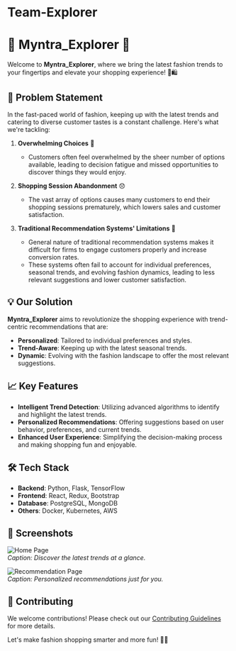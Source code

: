 # Team-Explorer
# 🌟 Myntra_Explorer 🌟

Welcome to **Myntra_Explorer**, where we bring the latest fashion trends to your fingertips and elevate your shopping experience! 🎉🛍️

## 🚀 Problem Statement

In the fast-paced world of fashion, keeping up with the latest trends and catering to diverse customer tastes is a constant challenge. Here's what we're tackling:

1. **Overwhelming Choices** 🤯
   - Customers often feel overwhelmed by the sheer number of options available, leading to decision fatigue and missed opportunities to discover things they would enjoy.

2. **Shopping Session Abandonment** 😞
   - The vast array of options causes many customers to end their shopping sessions prematurely, which lowers sales and customer satisfaction.

3. **Traditional Recommendation Systems' Limitations** 🚧
   - General nature of traditional recommendation systems makes it difficult for firms to engage customers properly and increase conversion rates.
   - These systems often fail to account for individual preferences, seasonal trends, and evolving fashion dynamics, leading to less relevant suggestions and lower customer satisfaction.

## 💡 Our Solution

**Myntra_Explorer** aims to revolutionize the shopping experience with trend-centric recommendations that are:
- **Personalized**: Tailored to individual preferences and styles.
- **Trend-Aware**: Keeping up with the latest seasonal trends.
- **Dynamic**: Evolving with the fashion landscape to offer the most relevant suggestions.

## 📈 Key Features

- **Intelligent Trend Detection**: Utilizing advanced algorithms to identify and highlight the latest trends.
- **Personalized Recommendations**: Offering suggestions based on user behavior, preferences, and current trends.
- **Enhanced User Experience**: Simplifying the decision-making process and making shopping fun and enjoyable.

## 🛠️ Tech Stack

- **Backend**: Python, Flask, TensorFlow
- **Frontend**: React, Redux, Bootstrap
- **Database**: PostgreSQL, MongoDB
- **Others**: Docker, Kubernetes, AWS

## 📸 Screenshots

![Home Page](https://via.placeholder.com/800x400)  
*Caption: Discover the latest trends at a glance.*

![Recommendation Page](https://via.placeholder.com/800x400)  
*Caption: Personalized recommendations just for you.*

## 🤝 Contributing

We welcome contributions! Please check out our [Contributing Guidelines](CONTRIBUTING.md) for more details.

Let's make fashion shopping smarter and more fun! 🌈✨
